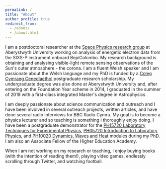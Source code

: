 ```yaml
---
permalink: /
title: "About"
author_profile: true
redirect_from: 
  - /about/
  - /about.html
---
```


I am a postdoctoral researcher at the <a href="https://solarphysics.aber.ac.uk/" target="_blank">Space Physics research group</a> at Aberystwyth University working on analysis of energetic electron data from the SIXS-P instrument onboard BepiColombo. My research background is obtaining and analysing visible-light remote sensing observations of the Sun's outer atmosphere - the corona. I am a fluent Welsh speaker and I am passionate about the Welsh language and my PhD is funded by a <a href="https://www.colegcymraeg.ac.uk/cy/" target="_blank">Coleg Cymraeg Cenedlaethol</a> postgraduate research scholarship. My undergraduate degree was also done at Aberystwyth University and, after entering on the Foundation Year scheme in 2014, I graduated in the summer of 2019 with a first-class integrated Master's degree in Astrophysics.

I am deeply passionate about science communication and outreach and I have been involved in several outreach projects, written articles, and have done several radio interviews for BBC Radio Cymru. My goal is to become a physics lecturer and so teaching is something I thoroughly enjoy doing. I have been a postgraduate demonstrator for the <a href="https://www.aber.ac.uk/en/modules/deptfuture/PH15720/" target="_blank">PH15720 Laboratory Techniques for Experimental Physics</a>, <a href="https://www.aber.ac.uk/en/modules/deptfuture/PH05720/" target="_blank">PH05720 Introduction to Laboratory Physics</a>, and <a href="https://www.aber.ac.uk/en/modules/deptfuture/PH10020/AB1/" target="_blank">PH10020 Dynamics, Waves and Heat</a> modules during my PhD. I am also an Associate Fellow of the Higher Education Academy.

When I am not working on my research or teaching, I enjoy buying books (with the intention of reading them!), playing video games, endlessly scrolling through Twitter, and watching football.